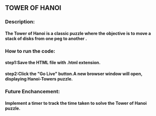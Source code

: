 ## TOWER OF HANOI
### Description:

#### The Tower of Hanoi is a classic puzzle where the objective is to move a stack of disks from one peg to another .

### How to run the code:

#### step1:Save the HTML file with .html extension.

#### step2:Click the "Go Live" button.A new browser window will open, displaying Hanoi-Towers puzzle.

### Future Enchancement:

#### Implement a timer to track the time taken to solve the Tower of Hanoi puzzle.
